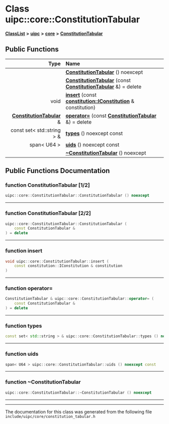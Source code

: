 

# Class uipc::core::ConstitutionTabular



[**ClassList**](annotated.md) **>** [**uipc**](namespaceuipc.md) **>** [**core**](namespaceuipc_1_1core.md) **>** [**ConstitutionTabular**](classuipc_1_1core_1_1_constitution_tabular.md)










































## Public Functions

| Type | Name |
| ---: | :--- |
|   | [**ConstitutionTabular**](#function-constitutiontabular-12) () noexcept<br> |
|   | [**ConstitutionTabular**](#function-constitutiontabular-22) (const [**ConstitutionTabular**](classuipc_1_1core_1_1_constitution_tabular.md) &) = delete<br> |
|  void | [**insert**](#function-insert) (const [**constitution::IConstitution**](classuipc_1_1constitution_1_1_i_constitution.md) & constitution) <br> |
|  [**ConstitutionTabular**](classuipc_1_1core_1_1_constitution_tabular.md) & | [**operator=**](#function-operator) (const [**ConstitutionTabular**](classuipc_1_1core_1_1_constitution_tabular.md) &) = delete<br> |
|  const set&lt; std::string &gt; & | [**types**](#function-types) () noexcept const<br> |
|  span&lt; U64 &gt; | [**uids**](#function-uids) () noexcept const<br> |
|   | [**~ConstitutionTabular**](#function-constitutiontabular) () noexcept<br> |




























## Public Functions Documentation




### function ConstitutionTabular [1/2]

```C++
uipc::core::ConstitutionTabular::ConstitutionTabular () noexcept
```




<hr>



### function ConstitutionTabular [2/2]

```C++
uipc::core::ConstitutionTabular::ConstitutionTabular (
    const ConstitutionTabular &
) = delete
```




<hr>



### function insert 

```C++
void uipc::core::ConstitutionTabular::insert (
    const constitution::IConstitution & constitution
) 
```




<hr>



### function operator= 

```C++
ConstitutionTabular & uipc::core::ConstitutionTabular::operator= (
    const ConstitutionTabular &
) = delete
```




<hr>



### function types 

```C++
const set< std::string > & uipc::core::ConstitutionTabular::types () noexcept const
```




<hr>



### function uids 

```C++
span< U64 > uipc::core::ConstitutionTabular::uids () noexcept const
```




<hr>



### function ~ConstitutionTabular 

```C++
uipc::core::ConstitutionTabular::~ConstitutionTabular () noexcept
```




<hr>

------------------------------
The documentation for this class was generated from the following file `include/uipc/core/constitution_tabular.h`

